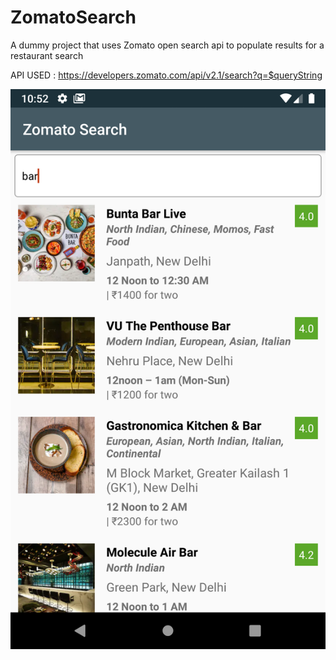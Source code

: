 # ZomatoSearch
A dummy project that uses Zomato open search api to populate results for a restaurant search

API USED : https://developers.zomato.com/api/v2.1/search?q=$queryString

![alt text](https://github.com/Aazu07/ZomatoSearch/blob/master/screenshot.png?raw=true)
